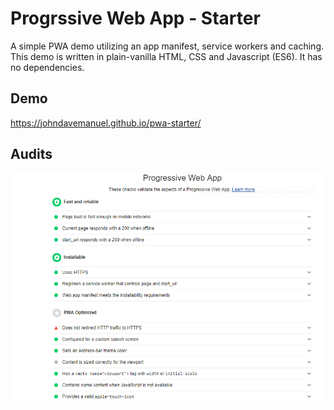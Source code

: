 # Progrssive Web App - Starter

A simple PWA demo utilizing an app manifest, service workers and caching. This demo is written in plain-vanilla HTML, CSS and Javascript (ES6). It has no dependencies.


## Demo
https://johndavemanuel.github.io/pwa-starter/

## Audits
<img src="audit.PNG">
